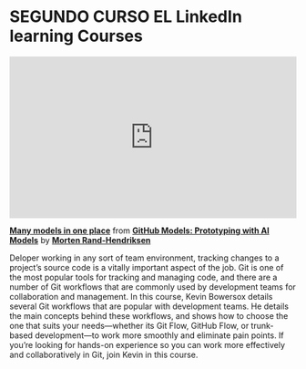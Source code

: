 <h1>SEGUNDO CURSO EL LinkedIn learning Courses</h1>

<div style="position:relative;height:0;padding-bottom:56.25%"><iframe width="640" height="360" src="https://www.linkedin.com/learning/embed/github-models-prototyping-with-ai-models/many-models-in-one-place?autoplay=false&claim=AQHcndj9AYy1qQAAAZHPCnpxwoJUisfj8Hh7ubz8opKucD8Awj-7YQs5b_BT37aBqP8cpaI28JS1vhXKLbrZ0O4lrbUPo5ZuRaRGs3aSavcZorDuE7Tanx4ZpEzZQgLM-D-qi7y7aPhw03VxXyMcWRDbk7zXVczKYAQPrlx4tGFF6W8EzWG2e2-fKOCqaX-qDfGeaHrVt0mSka4MMJwE4d4sSz_MTFSu_UmF6mLhOn1PXMlHWvlXotIOeRENI1NVWG-l4zgLITHCOTpGryBc8HWCwFz5jgg5y0RbevxaJ1YPNqwFMU1LnES1y86FNeYxE85rmO1T6YNgaMVXwgF5zE4tJofecxzF15JmZTPOWbV13KnLNJWuzPVY6444qZI_Ju79lGBwsErO5X2lN0WBsEAogTxu21ThMnLmaxQww85NM6BGSfcd92CPoZbn7CGSXp6UNJfsHYAEa8AAm-7Skry4JDdfVyL-ckxAUEIK6KJ0ZoomY_2X78wiW_jNCKTQ2Bq7o3wPXW4NSxyBB-R09ezP-TywSZtL7ih1Ts_yPZDDYJ1lng4wJ-p0yfv7LOWJ-Gp5W6s2ezLFVVpabYzhVofjfbmpRylFHeiX6pmoUd4kqtUTe9kiHOj5yFlpAA_egnK9yMc1zNAGqkvS5QHbL2haTY7ZuZ0UBYjLlj7jpeJVEhqoDQGrFi5LlOTT9uBFxfb0Ofwem9B4IuYdLghiU_toAp0rJN8dwXQMyub718LrD5yH8IQ5DgwxaIHtT7G6yTiNkTJSiJb1-ON1CsAcXbFTMuZWeme_EReZBL3ge1dkRBbZQHm9XAXHWAWJnZHU_qndt4afmuoxMXuQ22ApLoxNtKZT7HtsT63JPIWekAJ9imi8X43IzQpqFm4faJrzu8AON-lDBER9ysceVk_fngCWljTGd_ikOmp8AvCi20s-Gix8GuVbBjTzi-U3ljxsJdyKTB45-jM8IHb7wYGZxQJejyb1kRERljVu53bmIpWL0sUCUc_bb5hY0GezDLZ34LJqdWaCJXfKjRQlYY_1j3aZ3bGlXuO-skb5RFYOOoeiiEYzKX_RmklBYTDr8sUEjB6G1EdiwmKQHnL2hYR5ZX3ODvxcdJ1pj4xlJ3ypcNGj-J6qslzpHDeUlHMIoBBhJh9y3rOB8DwR2-uXB9ur3F9yDDFpdFxdA2FgDbFD-mIU0PcsPaVyWnpfXcP-4Bp69FIe_xrOY5Uz" mozallowfullscreen="true" webkitallowfullscreen="true" allowfullscreen="true" frameborder="0" style="position:absolute;width:100%;height:100%;left:0"></iframe></div><p><strong><a href="https://www.linkedin.com/learning/github-models-prototyping-with-ai-models/many-models-in-one-place?trk=embed_lil">Many models in one place</a></strong> from <strong><a href="https://www.linkedin.com/learning/github-models-prototyping-with-ai-models?trk=embed_lil">GitHub Models: Prototyping with AI Models</a></strong> by <strong><a href="https://www.linkedin.com/learning/instructors/morten-rand-hendriksen?trk=embed_lil">Morten Rand-Hendriksen</a></strong></p>

Deloper working in any sort of team environment, tracking changes to a project’s source code is a vitally important aspect of the job. Git is one of the most popular tools for tracking and managing code, and there are a number of Git workflows that are commonly used by development teams for collaboration and management. In this course, Kevin Bowersox details several Git workflows that are popular with development teams. He details the main concepts behind these workflows, and shows how to choose the one that suits your needs—whether its Git Flow, GitHub Flow, or trunk-based development—to work more smoothly and eliminate pain points. If you’re looking for hands-on experience so you can work more effectively and collaboratively in Git, join Kevin in this course.
